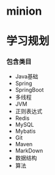 # minion
# 学习规划

### 包含类目

* Java基础
* Spring
* SpringBoot
* 多线程
* JVM
* 正则表达式
* Redis
* MySQL
* Mybatis
* Git
* Maven
* MarkDown
* 数据结构
* 算法

